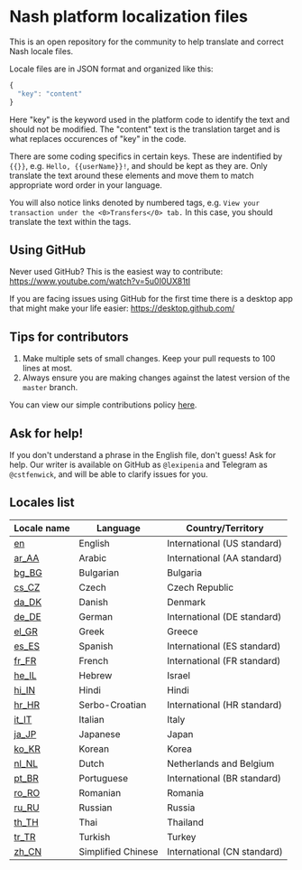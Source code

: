 # Nash platform localization files

This is an open repository for the community to help translate and correct Nash locale files.

Locale files are in JSON format and organized like this:

```javascript
{
  "key": "content"
}
```

Here "key" is the keyword used in the platform code to identify the text and should not be modified. The "content" text is the translation target and is what replaces occurences of "key" in the code.

There are some coding specifics in certain keys. These are indentified by `{{}}`,  e.g. `Hello, {{userName}}!`, and should be kept as they are. Only translate the text around these elements and move them to match appropriate word order in your language.

You will also notice links denoted by numbered tags, e.g. `View your transaction under the <0>Transfers</0> tab.` In this case, you should translate the text within the tags.

## Using GitHub

Never used GitHub? This is the easiest way to contribute:
https://www.youtube.com/watch?v=5u0I0UX81tI

If you are facing issues using GitHub for the first time there is a desktop app that might make your life easier: https://desktop.github.com/

## Tips for contributors

1) Make multiple sets of small changes. Keep your pull requests to 100 lines at most.
2) Always ensure you are making changes against the latest version of the `master` branch.

You can view our simple contributions policy [here](./CONTRIBUTING.md).

## Ask for help!

If you don't understand a phrase in the English file, don't guess! Ask for help. Our writer is available on GitHub as `@lexipenia` and Telegram as `@cstfenwick`, and will be able to clarify issues for you. 

## Locales list

| Locale name | Language           | Country/Territory           |
|-------------|--------------------|-----------------------------|
| [en](./locales/en.json)             | English            | International (US standard) |
| [ar_AA](./locales/ar_AA.json)       | Arabic             | International (AA standard) |
| [bg_BG](./locales/bg_BG.json)       | Bulgarian          | Bulgaria                    |
| [cs_CZ](./locales/cs_CZ.json)       | Czech              | Czech Republic              |
| [da_DK](./locales/da_DK.json)       | Danish             | Denmark                     |
| [de_DE](./locales/de_DE.json)       | German             | International (DE standard) |
| [el_GR](./locales/el_GR.json)       | Greek              | Greece                      |
| [es_ES](./locales/es_ES.json)       | Spanish            | International (ES standard) |
| [fr_FR](./locales/fr_FR.json)       | French             | International (FR standard) |
| [he_IL](./locales/he_IL.json)       | Hebrew             | Israel                      |
| [hi_IN](./locales/hi_IN.json)       | Hindi              | Hindi                       |
| [hr_HR](./locales/hr_HR.json)       | Serbo-Croatian     | International (HR standard) |
| [it_IT](./locales/it_IT.json)       | Italian            | Italy                       |
| [ja_JP](./locales/ja_JP.json)       | Japanese           | Japan                       |
| [ko_KR](./locales/ko_KR.json)       | Korean             | Korea                       |
| [nl_NL](./locales/nl_NL.json)       | Dutch              | Netherlands and Belgium     |
| [pt_BR](./locales/pt_BR.json)       | Portuguese         | International (BR standard) |
| [ro_RO](./locales/ro-RO.json)       | Romanian           | Romania                     |
| [ru_RU](./locales/ru_RU.json)       | Russian            | Russia                      |
| [th_TH](./locales/th-TH.json)       | Thai               | Thailand                    |
| [tr_TR](./locales/tr_TR.json)       | Turkish            | Turkey                      |
| [zh_CN](./locales/zh_CN.json)       | Simplified Chinese | International (CN standard) |
